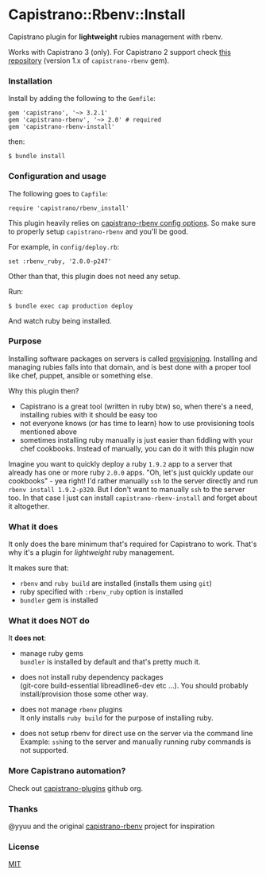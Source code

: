 # Capistrano::Rbenv::Install

Capistrano plugin for **lightweight** rubies management with rbenv.

Works with Capistrano 3 (only). For Capistrano 2 support check
[this repository](https://github.com/yyuu/capistrano-rbenv)
(version 1.x of `capistrano-rbenv` gem).

### Installation

Install by adding the following to the `Gemfile`:

    gem 'capistrano', '~> 3.2.1'
    gem 'capistrano-rbenv', '~> 2.0' # required
    gem 'capistrano-rbenv-install'

then:

    $ bundle install

### Configuration and usage

The following goes to `Capfile`:

    require 'capistrano/rbenv_install'

This plugin heavily relies on
[capistrano-rbenv config options](https://github.com/capistrano/rbenv#usage).
So make sure to properly setup `capistrano-rbenv` and you'll be good.

For example, in `config/deploy.rb`:

    set :rbenv_ruby, '2.0.0-p247'

Other than that, this plugin does not need any setup.

Run:

    $ bundle exec cap production deploy

And watch ruby being installed.

### Purpose

Installing software packages on servers is called
[provisioning](http://en.wikipedia.org/wiki/Provisioning#Server_provisioning).
Installing and managing rubies falls into that domain, and is best done with a
proper tool like chef, puppet, ansible or something else.

Why this plugin then?

- Capistrano is a great tool (written in ruby btw) so, when there's a need,
installing rubies with it should be easy too
- not everyone knows (or has time to learn) how to use provisioning tools
mentioned above
- sometimes installing ruby manually is just easier than fiddling with your
chef cookbooks. Instead of manually, you can do it with this plugin now

Imagine you want to quickly deploy a ruby `1.9.2` app to a server that already
has one or more ruby `2.0.0` apps.
"Oh, let's just quickly update our cookbooks" - yea right! I'd rather manually
`ssh` to the server directly and run `rbenv install 1.9.2-p320`. But I don't
want to manually `ssh` to the server too. In that case I just can install
`capistrano-rbenv-install` and forget about it altogether.

### What it does

It only does the bare minimum that's required for Capistrano to work. That's
why it's a plugin for *lightweight* ruby management.

It makes sure that:

- `rbenv` and `ruby build` are installed (installs them using `git`)
- ruby specified with `:rbenv_ruby` option is installed
- `bundler` gem is installed

### What it does NOT do

It **does not**:

- manage ruby gems<br/>
`bundler` is installed by default and that's pretty much it.

- does not install ruby dependency packages<br/>
(git-core build-essential libreadline6-dev etc ...). You should probably
install/provision those some other way.

- does not manage `rbenv` plugins<br/>
It only installs `ruby build` for the purpose of installing ruby.

- does not setup rbenv for direct use on the server via the command line<br/>
Example: `ssh`ing to the server and manually running ruby commands is not
supported.

### More Capistrano automation?

Check out [capistrano-plugins](https://github.com/capistrano-plugins) github org.

### Thanks

@yyuu and the original
[capistrano-rbenv](https://github.com/yyuu/capistrano-rbenv) project for
inspiration

### License

[MIT](LICENSE.md)

